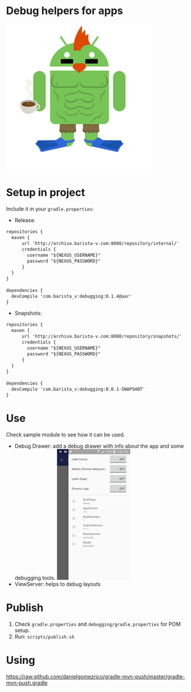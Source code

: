 Debug helpers for apps
=========================

![Image](img/android.gif)

# Setup in project 

Include it in your `gradle.properties`:

* Release:
```
repositories {
  maven {
      url 'http://archiva.barista-v.com:8080/repository/internal/'
      credentials {
        username "${NEXUS_USERNAME}"
        password "${NEXUS_PASSWORD}"
      }
  }
}

dependencies {
  devCompile 'com.barista_v:debugging:0.1.4@aar'
}
```

* Snapshots:
```
repositories {
  maven {
      url 'http://archiva.barista-v.com:8080/repository/snapshots/'
      credentials {
        username "${NEXUS_USERNAME}"
        password "${NEXUS_PASSWORD}"
      }
  }
}

dependencies {
  devCompile 'com.barista_v:debugging:0.0.1-SNAPSHOT'
}
```

# Use

Check sample module to see how it can be used.

- Debug Drawer: add a debug drawer with info about the app and some debugging tools.
![Image2](img/debug_drawer.png)
- ViewServer: helps to debug layouts

# Publish

1. Check `gradle.properties` and `debugging/gradle.properties` for POM setup.
1. Run: `scripts/publish.sh`

# Using
https://raw.github.com/danielgomezrico/gradle-mvn-push/master/gradle-mvn-push.gradle
